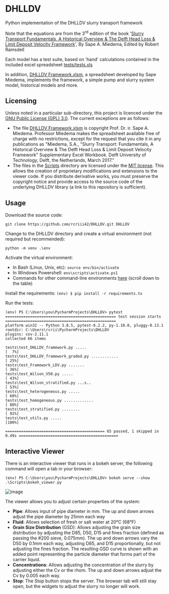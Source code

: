 DHLLDV
======

Python implementation of the DHLLDV slurry transport framework

Note that the equations are from the 3<sup>rd</sup> edition of the book '[Slurry Transport Fundamentals, A Historical Overview &  The Delft Head Loss &  Limit Deposit Velocity Framework](https://www.researchgate.net/publication/330753872_The_Delft_Head_Loss_Limit_Deposit_Velocity_Framework_2nd_Edition)', By Sape A. Miedema, Edited by Robert Ramsdell

Each model has a test suite, based on 'hand' calculations contained in the included excel spreadsheet [tests/tests.xls](https://github.com/rcriii42/DHLLDV/blob/master/tests/tests.xls)

In addition, [DHLLDV Framework.xlsm](https://github.com/rcriii42/DHLLDV/blob/master/DHLLDV%20Framework.xlsm), a spreadsheet developed by Sape Miedema, implements the framework, a simple pump and slurry system model, historical models and more.

## Licensing
Unless noted in a particular sub-directory, this project is licenced under the [GNU Public License (GPL) 3.0](https://github.com/rcriii42/DHLLDV/blob/master/LICENSE). The current exceptions are as follows:

* The file [DHLLDV Framework.xlsm](https://github.com/rcriii42/DHLLDV/blob/master/DHLLDV%20Framework.xlsm) is copyright Prof. Dr. ir. Sape A. Miedema. Professor Miedema makes the spreadsheet available free of charge with no restrictions, except for the request that you cite it in any publications as "Miedema, S.A., "Slurry Transport: Fundamentals, A Historical Overview & The Delft Head Loss & Limit Deposit Velocity Framework" Supplementary Excel Workbook. Delft University of Technology, Delft, the Netherlands, March 2017."
* The files in the [Scripts](https://github.com/rcriii42/DHLLDV/tree/master/Scripts) directory are licensed under the [MIT license](https://github.com/rcriii42/DHLLDV/blob/master/Scripts/LICENSE). This allows the creation of proprietary modifications and extensions to the viewer code. If you distribute derivative works, you must preserve the copyright notice and provide access to the source code of the underlying DHLLDV library (a link to this repository is sufficient).

## Usage
Download the source code:

`git clone https://github.com/rcriii42/DHLLDV.git DHLLDV`

Change to the DHLLDV directory and create a virtual environment (not required but recommended):

`python -m venv .\env`

Activate the virtual environment:

* In Bash (Linux, Unix, etc): `source env/bin/activate`
* In Windows Powershell: `env\scripts\activate.ps1`
* Commands for other command-line environments [here](https://docs.python.org/3/library/venv.html#creating-virtual-environments) (scroll down to the table)

Install the requirements:
`(env) $ pip install -r requirements.tx`

Run the tests:

```
(env) PS C:\Users\you\PycharmProjects\DHLLDV> pytest
================================================= test session starts =================================================
platform win32 -- Python 3.8.5, pytest-6.2.2, py-1.10.0, pluggy-0.13.1
rootdir: C:\Users\rcrii\PycharmProjects\DHLLDV
plugins: cov-2.11.1
collected 66 items

tests\test_DHLLDV_framework.py .....                                                                             [  7%]
tests\test_DHLLDV_framework_graded.py ............                                                               [ 25%]
tests\test_Framework_LDV.py .......                                                                              [ 36%]
tests\test_Wilson_V50.py .....                                                                                   [ 43%]
tests\test_Wilson_stratified.py ...s..                                                                           [ 53%]
tests\test_heterogeneous.py .....                                                                                [ 60%]
tests\test_homogeneous.py .............                                                                          [ 80%]
tests\test_stratified.py ........                                                                                [ 92%]
tests\test_utils.py .....                                                                                        [100%]

============================================ 65 passed, 1 skipped in 0.49s ============================================
```

## Interactive Viewer
There is an interactive viewer that runs in a bokeh server, the following command will open a tab in your browser:

`(env) PS C:\Users\you\PycharmProjects\DHLLDV> bokeh serve --show .\Scripts\bokeh_viewer.py`

![image](https://user-images.githubusercontent.com/9353408/131259001-3ce1bc1b-8a22-4ac8-9351-26d4481c97d8.png)

The viewer allows you to adjust certain properties of the system:

* **Pipe**: Allows input of pipe diameter in mm. The up and down arrows adjust the pipe diameter by 25mm each way
* **Fluid**: Allows selection of fresh or salt water at 20&deg;C (68&deg;F)
* **Grain Size Distribution** (GSD): Allows adjusting the grain size distribution by adjusting the D85, D50, D15 and fines fraction (defined as passing the #200 sieve, 0.075mm). The up and down arrows vary the D50 by 0.1mm each way, adjusting D85, and D15 proportionally, but not adjusting the fines fraction. The resulting GSD curve is shown with an added point representing the particle diameter that forms part of the carrier liquid.
* **Concentrations**: Allows adjusting the concentration of the slurry by adjusting either the Cv or the rhom. The up and down arrows adjust the Cv by 0.005 each way.
* **Stop**: The Stop button stops the server. The browser tab will still stay open, but the widgets to adjust the slurry no longer will work.


